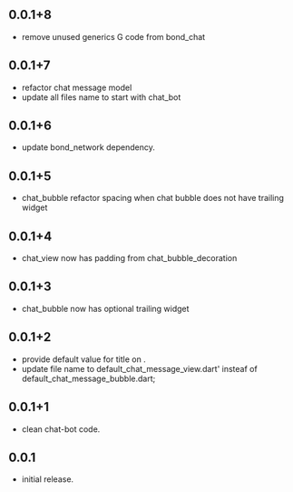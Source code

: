 ## 0.0.1+8

* remove unused generics G code from bond_chat

## 0.0.1+7

* refactor chat message model
* update all files name to start with chat_bot

## 0.0.1+6

* update bond_network dependency.

## 0.0.1+5

* chat_bubble refactor spacing when chat bubble does not have trailing widget

## 0.0.1+4

* chat_view now has padding from chat_bubble_decoration

## 0.0.1+3

* chat_bubble now has optional trailing widget

## 0.0.1+2

* provide default value for title on .
* update file name to default_chat_message_view.dart' insteaf of default_chat_message_bubble.dart;

## 0.0.1+1

* clean chat-bot code.

## 0.0.1

* initial release.